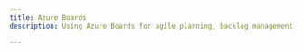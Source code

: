 ```yaml
---
title: Azure Boards
description: Using Azure Boards for agile planning, backlog management, and team collaboration.

---
```


